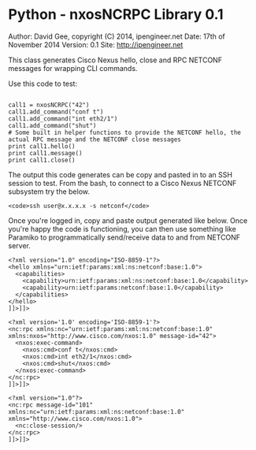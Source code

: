Python - nxosNCRPC Library 0.1
====================================

Author:       David Gee, copyright (C) 2014, ipengineer.net
Date:         17th of November 2014
Version:      0.1
Site:         http://ipengineer.net

This class generates Cisco Nexus hello, close and RPC NETCONF messages for wrapping CLI commands.

Use this code to test:

<code>
call1 = nxosNCRPC("42")
call1.add_command("conf t")
call1.add_command("int eth2/1")
call1.add_command("shut")
# Some built in helper functions to provide the NETCONF hello, the actual RPC message and the NETCONF close messages
print call1.hello()
print call1.message()
print call1.close()
</code>

The output this code generates can be copy and pasted in to an SSH session to test. From the bash, to connect 
to a Cisco Nexus NETCONF subsystem try the below.

	<code>ssh user@x.x.x.x -s netconf</code>

Once you're logged in, copy and paste output generated like below. Once you're happy the code is functioning, you can
then use something like Paramiko to programmatically send/receive data to and from NETCONF server.

```
<?xml version="1.0" encoding="ISO-8859-1"?>
<hello xmlns="urn:ietf:params:xml:ns:netconf:base:1.0">
  <capabilities>
    <capability>urn:ietf:params:xml:ns:netconf:base:1.0</capability>
    <capability>urn:ietf:params:netconf:base:1.0</capability>
  </capabilities>
</hello>
]]>]]>

<?xml version='1.0' encoding='ISO-8859-1'?>
<nc:rpc xmlns:nc="urn:ietf:params:xml:ns:netconf:base:1.0" xmlns:nxos="http://www.cisco.com/nxos:1.0" message-id="42">
  <nxos:exec-command>
    <nxos:cmd>conf t</nxos:cmd>
    <nxos:cmd>int eth2/1</nxos:cmd>
    <nxos:cmd>shut</nxos:cmd>
  </nxos:exec-command>
</nc:rpc>
]]>]]>

<?xml version="1.0"?>
<nc:rpc message-id="101" xmlns:nc="urn:ietf:params:xml:ns:netconf:base:1.0" xmlns="http://www.cisco.com/nxos:1.0">
  <nc:close-session/>
</nc:rpc>
]]>]]>
```